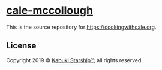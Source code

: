 # [cale-mccollough](https://github.com/cale-mccollough)

This is the source repository for <https://cookingwithcale.org>.

## License

Copyright 2019 © [Kabuki Starship™](https://kabukistarship.com); all rights reserved.
